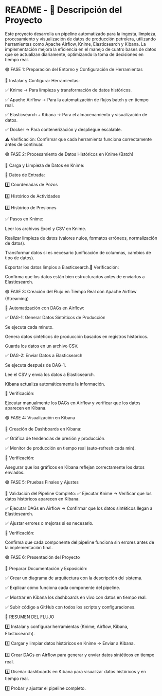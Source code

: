 # README - 📌 Descripción del Proyecto

Este proyecto desarrolla un pipeline automatizado para la ingesta, limpieza, procesamiento y visualización de datos de producción petrolera, utilizando herramientas como Apache Airflow, Knime, Elasticsearch y Kibana. La implementación mejora la eficiencia en el manejo de cuatro bases de datos que se actualizan diariamente, optimizando la toma de decisiones en tiempo real.

🟢 FASE 1: Preparación del Entorno y Configuración de Herramientas

🔹 Instalar y Configurar Herramientas:

✅ Knime → Para limpieza y transformación de datos históricos.

✅ Apache Airflow → Para la automatización de flujos batch y en tiempo real.

✅ Elasticsearch + Kibana → Para el almacenamiento y visualización de datos.

✅ Docker → Para contenerización y despliegue escalable.

⚠️ Verificación: Confirmar que cada herramienta funciona correctamente antes de continuar.

🟢 FASE 2: Procesamiento de Datos Históricos en Knime (Batch)

🔹 Carga y Limpieza de Datos en Knime:

📌 Datos de Entrada:

1️⃣ Coordenadas de Pozos

2️⃣ Histórico de Actividades

3️⃣ Histórico de Presiones

✅ Pasos en Knime:

Leer los archivos Excel y CSV en Knime.

Realizar limpieza de datos (valores nulos, formatos erróneos, normalización de datos).

Transformar datos si es necesario (unificación de columnas, cambios de tipo de datos).

Exportar los datos limpios a Elasticsearch.📌 Verificación:

Confirma que los datos están bien estructurados antes de enviarlos a Elasticsearch.

🟢 FASE 3: Creación del Flujo en Tiempo Real con Apache Airflow (Streaming)

🔹 Automatización con DAGs en Airflow:

✅ DAG-1: Generar Datos Sintéticos de Producción

Se ejecuta cada  minuto.

Genera datos sintéticos de producción basados en registros históricos.

Guarda los datos en un archivo CSV.

✅ DAG-2: Enviar Datos a Elasticsearch

Se ejecuta después de DAG-1.

Lee el CSV y envía los datos a Elasticsearch.

Kibana actualiza automáticamente la información.

📌 Verificación:

Ejecutar manualmente los DAGs en Airflow y verificar que los datos aparecen en Kibana.

🟢 FASE 4: Visualización en Kibana

🔹 Creación de Dashboards en Kibana:

✅ Gráfica de tendencias de presión y producción.

✅ Monitor de producción en tiempo real (auto-refresh cada  min).

📌 Verificación:

Asegurar que los gráficos en Kibana reflejan correctamente los datos enviados.

🟢 FASE 5: Pruebas Finales y Ajustes

🔹 Validación del Pipeline Completo:
✅ Ejecutar Knime → Verificar que los datos históricos aparecen en Kibana.

✅ Ejecutar DAGs en Airflow → Confirmar que los datos sintéticos llegan a Elasticsearch.

✅ Ajustar errores o mejoras si es necesario.

📌 Verificación:

Confirma que cada componente del pipeline funciona sin errores antes de la implementación final.

🟢 FASE 6: Presentación del Proyecto

🔹 Preparar Documentación y Exposición:

✅ Crear un diagrama de arquitectura con la descripción del sistema.

✅ Explicar cómo funciona cada componente del pipeline.

✅ Mostrar en Kibana los dashboards en vivo con datos en tiempo real.

✅ Subir código a GitHub con todos los scripts y configuraciones.

📌 RESUMEN DEL FLUJO

1️⃣ Instalar y configurar herramientas (Knime, Airflow, Kibana, Elasticsearch).

2️⃣ Cargar y limpiar datos históricos en Knime → Enviar a Kibana.

3️⃣ Crear DAGs en Airflow para generar y enviar datos sintéticos en tiempo real.

4️⃣ Diseñar dashboards en Kibana para visualizar datos históricos y en tiempo real.

5️⃣ Probar y ajustar el pipeline completo.

